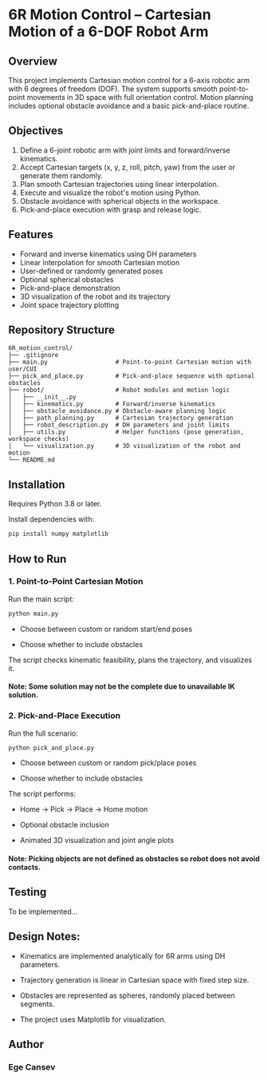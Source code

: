 # 6R Motion Control – Cartesian Motion of a 6-DOF Robot Arm

## Overview

This project implements Cartesian motion control for a 6-axis robotic arm with 6 degrees of freedom (DOF). The system supports smooth point-to-point movements in 3D space with full orientation control. Motion planning includes optional obstacle avoidance and a basic pick-and-place routine.


## Objectives

1. Define a 6-joint robotic arm with joint limits and forward/inverse kinematics.
2. Accept Cartesian targets (x, y, z, roll, pitch, yaw) from the user or generate them randomly.
3. Plan smooth Cartesian trajectories using linear interpolation.
4. Execute and visualize the robot's motion using Python.
5. Obstacle avoidance with spherical objects in the workspace.
6. Pick-and-place execution with grasp and release logic.
   
## Features

- Forward and inverse kinematics using DH parameters
- Linear interpolation for smooth Cartesian motion
- User-defined or randomly generated poses
- Optional spherical obstacles
- Pick-and-place demonstration
- 3D visualization of the robot and its trajectory
- Joint space trajectory plotting


## Repository Structure
```
6R_motion_control/
├── .gitignore
├── main.py                   # Point-to-point Cartesian motion with user/CUI
├── pick_and_place.py         # Pick-and-place sequence with optional obstacles
├── robot/                    # Robot modules and motion logic
│   ├── __init__.py
│   ├── kinematics.py         # Forward/inverse kinematics
│   ├── obstacle_avoidance.py # Obstacle-aware planning logic
│   ├── path_planning.py      # Cartesian trajectory generation
│   ├── robot_description.py  # DH parameters and joint limits
│   ├── utils.py              # Helper functions (pose generation, workspace checks)
│   └── visualization.py      # 3D visualization of the robot and motion
└── README.md
```

## Installation

Requires Python 3.8 or later.

Install dependencies with:

```bash
pip install numpy matplotlib
```


## How to Run

### 1. Point-to-Point Cartesian Motion


Run the main script:

```bash
python main.py
```

- Choose between custom or random start/end poses

- Choose whether to include obstacles

The script checks kinematic feasibility, plans the trajectory, and visualizes it.

#### Note: Some solution may not be the complete due to unavailable IK solution.

### 2. Pick-and-Place Execution

Run the full scenario:

```bash
python pick_and_place.py
```
- Choose between custom or random pick/place poses

- Choose whether to include obstacles

The script performs:

- Home → Pick → Place → Home motion

- Optional obstacle inclusion

- Animated 3D visualization and joint angle plots

#### Note: Picking objects are not defined as obstacles so robot does not avoid contacts.

## Testing

To be implemented...

## Design Notes:

- Kinematics are implemented analytically for 6R arms using DH parameters.

- Trajectory generation is linear in Cartesian space with fixed step size.

- Obstacles are represented as spheres, randomly placed between segments.

- The project uses Matplotlib for visualization.



## Author

### Ege Cansev
